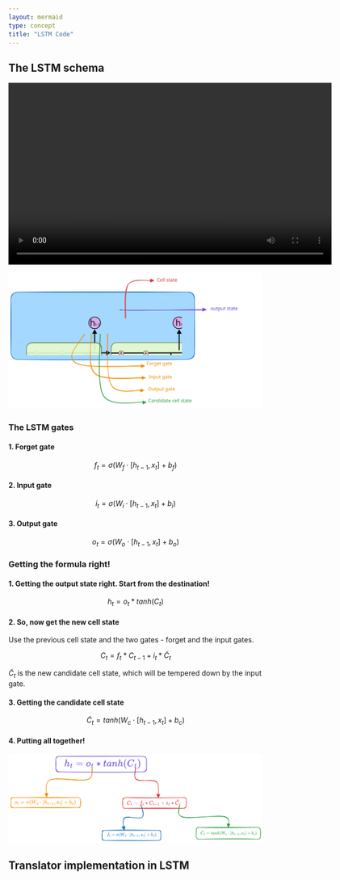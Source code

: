 ```yaml
---
layout: mermaid
type: concept 
title: "LSTM Code"
---
```


## The LSTM schema

<video width="640" height="360" controls>
  <source src="/images/genai/lstm-visualization.mp4" type="video/mp4">
  Your browser does not support the video tag.
</video>

![ ](/images/genai/lstm-equations.svg)

### The LSTM gates

#### 1. Forget gate 
$$
f_t = \sigma(W_f \cdot [h_{t-1}, x_t] + b_f)
$$

#### 2. Input gate
$$
i_t = \sigma(W_i \cdot [h_{t-1}, x_t] + b_i)
$$

#### 3. Output gate
$$
o_t = \sigma(W_o \cdot [h_{t-1}, x_t] + b_o)
$$

### Getting the formula right!

#### 1. Getting the output state right. Start from the destination!

$$
h_t = o_t * tanh(C_t) 
$$

#### 2. So, now get the new cell state 

Use the previous cell state and the two gates - forget and the input gates.

$$
C_t = f_t * C_{t-1} + i_t * \tilde C_t
$$

$\tilde C_t$ is the new candidate cell state, which will be tempered down by the input gate.

#### 3. Getting the candidate cell state

$$
\tilde C_t = tanh(W_c \cdot [h_{t-1}, x_t] + b_c)
$$

#### 4. Putting all together! 

![ ](/images/genai/lstm-output-eq.svg)

## Translator implementation in LSTM






